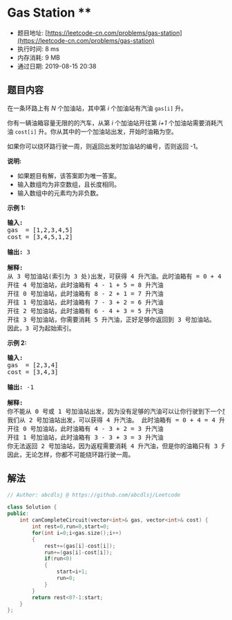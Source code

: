 # Gas Station **
- 题目地址: [https://leetcode-cn.com/problems/gas-station](https://leetcode-cn.com/problems/gas-station)
- 执行时间: 8 ms
- 内存消耗: 9 MB
- 通过日期: 2019-08-15 20:38

## 题目内容
<p>在一条环路上有 <em>N</em> 个加油站，其中第 <em>i</em> 个加油站有汽油 <code>gas[i]</code><em> </em>升。</p>

<p>你有一辆油箱容量无限的的汽车，从第<em> i </em>个加油站开往第<em> i+1 </em>个加油站需要消耗汽油 <code>cost[i]</code><em> </em>升。你从其中的一个加油站出发，开始时油箱为空。</p>

<p>如果你可以绕环路行驶一周，则返回出发时加油站的编号，否则返回 -1。</p>

<p><strong>说明:</strong> </p>

<ul>
	<li>如果题目有解，该答案即为唯一答案。</li>
	<li>输入数组均为非空数组，且长度相同。</li>
	<li>输入数组中的元素均为非负数。</li>
</ul>

<p><strong>示例 1:</strong></p>

<pre><strong>输入:</strong> 
gas  = [1,2,3,4,5]
cost = [3,4,5,1,2]

<strong>输出:</strong> 3

<strong>解释:
</strong>从 3 号加油站(索引为 3 处)出发，可获得 4 升汽油。此时油箱有 = 0 + 4 = 4 升汽油
开往 4 号加油站，此时油箱有 4 - 1 + 5 = 8 升汽油
开往 0 号加油站，此时油箱有 8 - 2 + 1 = 7 升汽油
开往 1 号加油站，此时油箱有 7 - 3 + 2 = 6 升汽油
开往 2 号加油站，此时油箱有 6 - 4 + 3 = 5 升汽油
开往 3 号加油站，你需要消耗 5 升汽油，正好足够你返回到 3 号加油站。
因此，3 可为起始索引。</pre>

<p><strong>示例 2:</strong></p>

<pre><strong>输入:</strong> 
gas  = [2,3,4]
cost = [3,4,3]

<strong>输出:</strong> -1

<strong>解释:
</strong>你不能从 0 号或 1 号加油站出发，因为没有足够的汽油可以让你行驶到下一个加油站。
我们从 2 号加油站出发，可以获得 4 升汽油。 此时油箱有 = 0 + 4 = 4 升汽油
开往 0 号加油站，此时油箱有 4 - 3 + 2 = 3 升汽油
开往 1 号加油站，此时油箱有 3 - 3 + 3 = 3 升汽油
你无法返回 2 号加油站，因为返程需要消耗 4 升汽油，但是你的油箱只有 3 升汽油。
因此，无论怎样，你都不可能绕环路行驶一周。</pre>


## 解法
```cpp
// Author: abcdlsj @ https://github.com/abcdlsj/Leetcode

class Solution {
public:
    int canCompleteCircuit(vector<int>& gas, vector<int>& cost) {
        int rest=0,run=0,start=0;
        for(int i=0;i<gas.size();i++)
        {
            rest+=(gas[i]-cost[i]);
            run+=(gas[i]-cost[i]);
            if(run<0)
            {
                start=i+1;
                run=0;
            }
        }
        return rest<0?-1:start;
    }
};

```